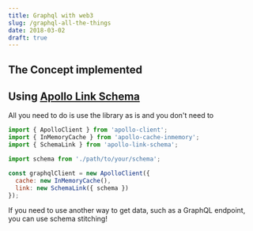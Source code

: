 ```yaml
---
title: Graphql with web3
slug: /graphql-all-the-things
date: 2018-03-02
draft: true
---
```


## The Concept implemented

## Using [Apollo Link Schema](https://www.apollographql.com/docs/link/links/schema.html)

All you need to do is use the library as is and you don't need to

```js
import { ApolloClient } from 'apollo-client';
import { InMemoryCache } from 'apollo-cache-inmemory';
import { SchemaLink } from 'apollo-link-schema';

import schema from './path/to/your/schema';

const graphqlClient = new ApolloClient({
  cache: new InMemoryCache(),
  link: new SchemaLink({ schema })
});
```

If you need to use another way to get data, such as a GraphQL endpoint, you can use schema stitching!
